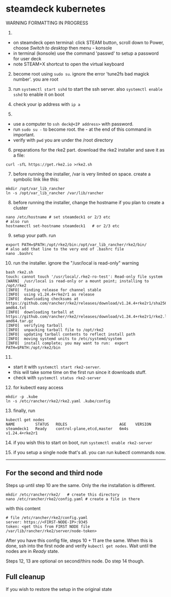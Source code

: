 # steamdeck kubernetes

WARNING FORMATTING IN PROGRESS

1. 
- on steamdeck open terminal: click STEAM button, scroll down to Power, choose *Switch to desktop*
then menu - konsole
- in terminal (konsole) use the command 'passwd' to setup a password for user deck
- note STEAM+X shortcut to open the virtual keyboard

2. become root using `sudo su`. ignore the error 'tune2fs bad magick number'. you are root

3. run `systemctl start sshd` to start the ssh server. also `systemctl enable sshd` to enable it on boot

4. check your ip address with `ip a`

5. 
- use a computer to `ssh deck@<IP address>` with password. 
- run `sudo su -` to become root. the - at the end of this command in important.
- verify with `pwd` you are under the /root directory

6. preparations for the rke2 part. download the rke2 installer and save it as a file:
```
curl -sfL https://get.rke2.io >rke2.sh
```

7. before running the installer, /var is very limited on space. create a symbolic link like this:
```
mkdir /opt/var_lib_rancher
ln -s /opt/var_lib_rancher /var/lib/rancher
```

8. before running the installer, change the hostname if you plan to create a cluster
```
nano /etc/hostname # set steamdeck1 or 2/3 etc
# also run
hostnamectl set-hostname steamdeck1   # or 2/3 etc
``` 

9. setup your path. run
```
export PATH=$PATH:/opt/rke2/bin:/opt/var_lib_rancher/rke2/bin/
# also add that line to the very end of .bashrc file 
nano .bashrc 
```

10. run the installer. ignore the "/usr/local is read-only" warning
```
bash rke2.sh 
touch: cannot touch '/usr/local/.rke2-ro-test': Read-only file system
[WARN]  /usr/local is read-only or a mount point; installing to /opt/rke2
[INFO]  finding release for channel stable
[INFO]  using v1.24.4+rke2r1 as release
[INFO]  downloading checksums at https://github.com/rancher/rke2/releases/download/v1.24.4+rke2r1/sha256sum-amd64.txt
[INFO]  downloading tarball at https://github.com/rancher/rke2/releases/download/v1.24.4+rke2r1/rke2.linux-amd64.tar.gz
[INFO]  verifying tarball
[INFO]  unpacking tarball file to /opt/rke2
[INFO]  updating tarball contents to reflect install path
[INFO]  moving systemd units to /etc/systemd/system
[INFO]  install complete; you may want to run:  export PATH=$PATH:/opt/rke2/bin
```

11.
- start it with `systemctl start rke2-server`. 
- this will take some time on the first run since it downloads stuff.
- check with `systemctl status rke2-server`

12. for kubectl easy access
```
mkdir -p .kube
ln -s /etc/rancher/rke2/rke2.yaml .kube/config
```
13. finally, run
```
kubectl get nodes
NAME         STATUS   ROLES                       AGE    VERSION
steamdeck1   Ready    control-plane,etcd,master   6m4s   v1.24.4+rke2r1
```

14. if you wish this to start on boot, run `systemctl enable rke2-server`

15. if you setup a single node that's all. you can run kubectl commands now.

---

## For the second and third node

Steps up until step 10 are the same. Only the rke installation is different.

```
mkdir /etc/rancher/rke2/   # create this directory
nano /etc/rancher/rke2/config.yaml # create a file in there
```
with this content
```
# file /etc/rancher/rke2/config.yaml
server: https://<FIRST-NODE-IP>:9345
token: <get this from FIRST NODE file /var/lib/rancher/rke2/server/node-token>
```

After you have this config file,  steps 10 + 11 are the same. When this is done, ssh into the first node
and verify `kubectl get nodes`. Wait until the nodes are in *Ready* state.

Steps 12, 13 are optional on second/thirs node. Do step 14 though.

## Full cleanup

If you wish to restore the setup in the original state
    
